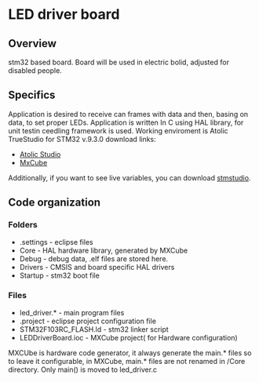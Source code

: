 # LED driver board
## Overview
stm32 based board. Board will be used in electric bolid, adjusted for disabled people.

## Specifics
Application is desired to receive can frames with data and then, basing on data, to set proper LEDs.
Application is written In C using HAL library, for unit testin ceedling framework is used. Working enviroment is Atolic TrueStudio for STM32 v.9.3.0 
download links:
* [Atolic Studio](https://atollic.com/truestudio/)
* [MxCube](https://www.st.com/en/development-tools/stm32cubemx.html)

Additionally, if you want to see live variables, you can  download [stmstudio](https://www.st.com/en/development-tools/stm-studio-stm32.html). 

## Code organization

### Folders
* .settings - eclipse files
* Core - HAL hardware library, generated by MXCube
* Debug - debug data, .elf files are stored here.
* Drivers - CMSIS and board specific HAL drivers
* Startup - stm32 boot file
### Files
* led_driver.* - main program files
* .project - eclipse project configuration file
* STM32F103RC_FLASH.ld - stm32 linker script 
* LEDDriverBoard.ioc - MXCube project( for Hardware configuration) 

MXCUbe is hardware code generator, it always generate the main.* files so to leave it configurable, in MXCube, main.* files are not renamed in /Core directory. Only main() is moved to led_driver.c
